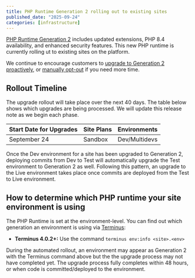 ```yaml
---
title: PHP Runtime Generation 2 rolling out to existing sites
published_date: "2025-09-24"
categories: [infrastructure]
---
```


[PHP Runtime Generation 2](/php-runtime-generation-2) includes updated extensions, PHP 8.4 availability, and enhanced security features. This new PHP runtime is currently rolling ut to existing sites on the platform.

We continue to encourage customers to [upgrade to Generation 2 proactively](/php-runtime-generation-2#how-to-opt-in), or [manually opt-out](/php-runtime-generation-2#q-how-do-i-opt-out-of-the-upcoming-platform-rollout) if you need more time.

## Rollout Timeline

The upgrade rollout will take place over the next 40 days. The table below shows which upgrades are being processed. We will update this release note as we begin each phase.

| Start Date for Upgrades | Site Plans | Environments |
|-----------|------------------|--------------|
| September 24 | Sandbox | Dev/Multidevs |


<Alert type="info" title="Deploying code will upgrade test/live environments">

Once the Dev environment for a site has been upgraded to Generation 2, deploying commits from Dev to Test will automatically upgrade the Test environment to Generation 2 as well. Following this pattern, an upgrade to the Live environment takes place once commits are deployed from the Test to Live environment.

</Alert>

## How to determine which PHP runtime your site environment is using

The PHP Runtime is set at the environment-level. You can find out which generation an environment is using via [Terminus](/terminus/install):

* **Terminus 4.0.2+:** Use the command `terminus env:info <site>.<env>`

<Alert type="info" title="Post-upgrade discrepancy">

During the automated rollout, an environment may appear as Generation 2 with the Terminus command above but the the upgrade process may not have completed yet. The upgrade process fully completes within 48 hours, or when code is committed/deployed to the environment.

</Alert>